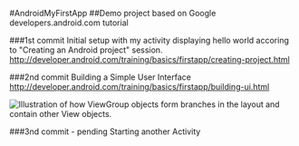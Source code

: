 #AndroidMyFirstApp
##Demo project based on Google developers.android.com tutorial

###1st commit
Initial setup with my activity displaying hello world accoring to "Creating an Android project" session.
http://developer.android.com/training/basics/firstapp/creating-project.html

###2nd commit
Building a Simple User Interface
http://developer.android.com/training/basics/firstapp/building-ui.html

![Illustration of how ViewGroup objects form branches in the layout and contain other View objects.](http://developer.android.com/images/viewgroup.png "Illustration of how ViewGroup objects form branches in the layout and contain other View objects")

###3nd commit - pending
Starting another Activity

